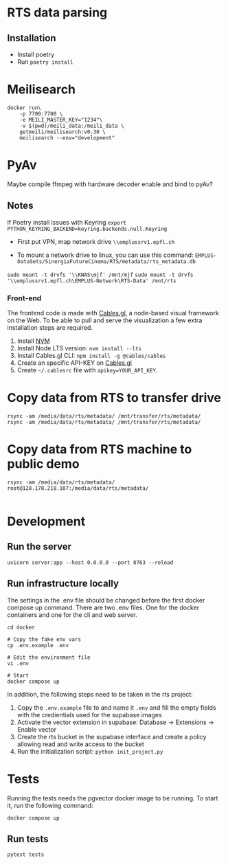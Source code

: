 # RTS data parsing

## Installation
- Install poetry
- Run `poetry install`

# Meilisearch
```
docker run\
    -p 7700:7700 \
    -e MEILI_MASTER_KEY="1234"\
    -v $(pwd)/meili_data:/meili_data \
    getmeili/meilisearch:v0.30 \
    meilisearch --env="development"
```

# PyAv

Maybe compile ffmpeg with hardware decoder enable and bind to pyAv?

## Notes

If Poetry install issues with Keyring
`export PYTHON_KEYRING_BACKEND=keyring.backends.null.Keyring`

- First put VPN, map network drive
`\\emplussrv1.epfl.ch`

- To mount a network drive to linux, you can use this command:
`EMPLUS-DataSets/SinergiaFutureCinema/RTS/metadata/rts_metadata.db`

`sudo mount -t drvfs '\\KNAS\mjf' /mnt/mjf`
`sudo mount -t drvfs '\\emplussrv1.epfl.ch\EMPLUS-Network\RTS-Data' /mnt/rts`

### Front-end
The frontend code is made with [Cables.gl](htttps://cables.gl), a node-based visual framework on the Web. To be able to pull and serve the visualization a few extra installation steps are required.

1. Install [NVM](https://github.com/nvm-sh/nvm)
2. Install Node LTS version:  ```nvm install --lts```
3. Install Cables.gl CLI:  ```npm install -g @cables/cables```
4. Create an specific API-KEY on [Cables.gl](https://cables.gl/settings)
5. Create `~/.cablesrc` file with `apikey=YOUR_API_KEY`.

# Copy data from RTS to transfer drive
```
rsync -am /media/data/rts/metadata/ /mnt/transfer/rts/metadata/
rsync -am /media/data/rts/metadata/ /mnt/transfer/rts/metadata/
```

# Copy data from RTS machine to public demo
```
rsync -am /media/data/rts/metadata/ root@128.178.218.107:/media/data/rts/metadata/


```

# Development

## Run the server
```
uvicorn server:app --host 0.0.0.0 --port 8763 --reload
```

## Run infrastructure locally

The settings in the .env file should be changed before the first docker compose up command.
There are two .env files. One for the docker containers and one for the cli and web server. 

```
cd docker

# Copy the fake env vars
cp .env.example .env

# Edit the environment file
vi .env

# Start
docker compose up
```

In addition, the following steps need to be taken in the rts project:

1. Copy the `.env.example` file to and name it `.env` and fill the empty fields with the credientials used for the supabase images
2. Activate the vector extension in supabase: Database -> Extensions -> Enable vector
3. Create the rts bucket in the supabase interface and create a policy allowing read and write access to the bucket
4. Run the initialization script: `python init_project.py`


# Tests

Running the tests needs the pgvector docker image to be running. To start it, run the following command:
```
docker compose up 
```

## Run tests
```
pytest tests
```
